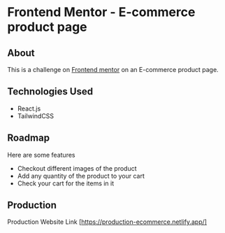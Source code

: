 # Frontend Mentor - E-commerce product page

## About

This is a challenge on [Frontend mentor](https://www.frontendmentor.io) on an E-commerce product page.

## Technologies Used

- React.js
- TailwindCSS

## Roadmap

Here are some features

- Checkout different images of the product
- Add any quantity of the product to your cart
- Check your cart for the items in it

## Production

Production Website Link [https://production-ecommerce.netlify.app/]
